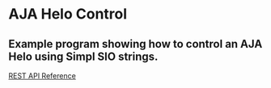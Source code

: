 # AJA Helo Control

## Example program showing how to control an AJA Helo using Simpl SIO strings.

[REST API Reference](https://gitlab.aja.com/pub/rest_api)